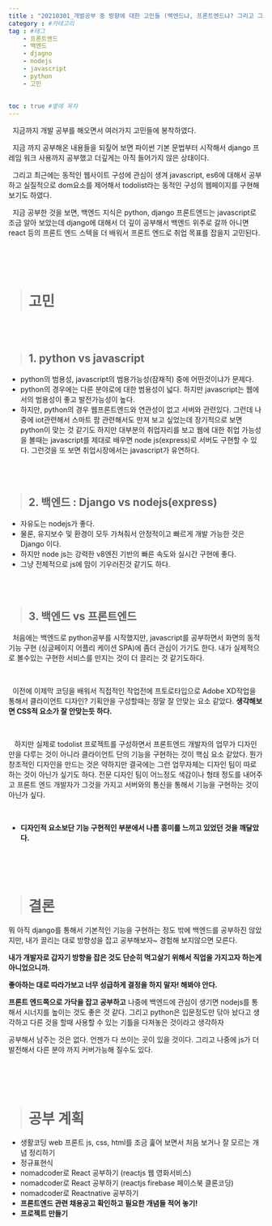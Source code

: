 ```yaml
---
title : "20210301_개발공부 중 방향에 대한 고민들 (백엔드냐, 프론트엔드냐? 그리고 그외의 것)" #제목
category : #카테고리
tag : #태그
    - 프론트엔드
    - 백엔드
    - djagno
    - nodejs
    - javascript
    - python
    - 고민
   
   
toc : true #옆에 목차
---
```



&nbsp;&nbsp;지금까지 개발 공부를 해오면서 여러가지 고민들에 봉착하였다. 

&nbsp;&nbsp;지금 까지 공부해온 내용들을 되짚어 보면 파이썬 기본 문법부터 시작해서 django 프레임 워크 사용까지 공부했고 더깊게는 아직 들어가지 않은 상태이다.    

&nbsp;&nbsp;그리고 최근에는 동적인 웹사이트 구성에 관심이 생겨 javascript, es6에 대해서 공부하고 실질적으로 dom요소를 제어해서 todolist라는 동적인 구성의 웹페이지를 구현해 보기도 하였다.  

&nbsp;&nbsp;지금 공부한 것을 보면, 백엔드 지식은 python, django 프론트엔드는 javascript로 조금 알아 보았는데 django에 대해서 더 깊이 공부해서 백엔드 위주로 갈까 아니면 react 등의 프론트 엔드 스텍을 더 배워서 프론트 엔드로 취업 목표를 잡을지 고민된다.      


<br>
<br>
<br>

># 고민


<br>
<br>

>## 1. python vs javascript

- python의 범용성, javascript의 범용가능성(잠재적) 중에 어떤것이냐가 문제다.
- python의 경우에는 다른 분야로에 대한 범용성이 넓다. 하지만 javascript는 웹에서의 범용성이 좋고 발전가능성이 높다.
- 하지만, python의 경우 웹프론트엔드와 연관성이 없고 서버와 관련있다. 그런데 나중에 iot관련해서 스마트 팜 관련해서도 만져 보고 싶었는데 장기적으로 보면 python이 맞는 것 같기도 하지만 대부분의 취업자리를 보고 웹에 대한 취업 가능성을 볼때는 javascript를 제대로 배우면 node js(express)로 서버도 구현할 수 있다. 그런것을 또 보면 취업시장에서는 javascript가 유연하다. 


<br>
<br>


>## 2. 백엔드 : Django vs nodejs(express)

- 자유도는 nodejs가 좋다.
- 물론, 유지보수 및 환경이 모두 가쳐줘서 안정적이고 빠르게 개발 가능한 것은 Django 이다. 
- 하지만 node js는 강력한 v8엔진 기반의 빠른 속도와 실시간 구현에 좋다.
- 그냥 전체적으로 js에 맘이 기우러진것 같기도 하다.

<br>
<br>


>## 3. 백엔드 vs 프론트엔드

&nbsp;&nbsp;처음에는 백엔드로 python공부를 시작했지만, javascript를 공부하면서 화면의 동적 기능 구현 (싱글페이지 어플리 케이션 SPA)에 좀더 관심이 가기도 한다. 내가 실제적으로 볼수있는 구현한 서비스를 만지는 것이 더 끌리는 것 같기도하다.

<br>


&nbsp;&nbsp;이전에 이제막 코딩을 배워서 직접적인 작업전에 프토로타입으로 Adobe XD작업을 통해서 클라이언트 디자인? 기획안을 구성할때는 정말 잘 안맞는 요소 같았다. **생각해보면 CSS적 요소가 잘 안맞는듯 하다.** 

<br>


&nbsp;&nbsp; 하지만 실제로 todolist 프로젝트를 구성하면서 프론트엔드 개발자의 업무가 디자인만을 다루는 것이 아니라 클라이언트 단의 기능을 구현하는 것이 핵심 요소 같았다. 뭔가 창조적인 디자인을 만드는 것은 약하지만 결국에는 그런 업무자체는 디자인 팀이 따로 하는 것이 아닌가 싶기도 하다. 전문 디자인 팀이 어느정도 색감이나 형태 정도를 내어주고 프론트 엔드 개발자가 그것을 가지고 서버와의 통신을 통해서 기능을 구현하는 것이 아닌가 싶다.

<br>


- **디자인적 요소보단 기능 구현적인 부분에서 나름 흥미를 느끼고 있었던 것을 깨달았다.** 


<br>
<br>
<br>


># 결론


뭐 아직 django를 통해서 기본적인 기능을 구현하는 정도 밖에 백엔드를 공부하진 않았지만, 내가 끌리는 대로 방향성을 잡고 공부해보자~ 경험해 보지않으면 모른다. 

**내가 개발자로 갑자기 방향을 잡은 것도 단순히 먹고살기 위해서 직업을 가지고자 하는게 아니었으니까.** 

**좋아하는 대로 따라가보고 너무 성급하게 결정을 하지 말자! 해봐야 안다.**

**프론트 엔드쪽으로 가닥을 잡고 공부하고** 나중에 백엔드에 관심이 생기면 nodejs를 통해서 시너지를 높이는 것도 좋은 것 같다. 그리고 python은 입문정도만 닦아 놨다고 생각하고 다른 것을 할때 사용할 수 있는 기틀을 다져놓은 것이라고 생각하자

공부해서 남주는 것은 없다. 언젠가 다 쓰이는 곳이 있을 것이다.
그리고 나중에 js가 더 발전해서 다른 분야 까지 커버가능해 질수도 있다.

<br>
<br>
<br>

># 공부 계획

- 생활코딩 web 프론트 js, css, html를 조금 훑어 보면서 처음 보거나 잘 모르는 개념 정리하기
- 정규표현식
- nomadcoder로 React 공부하기 (reactjs 웹 영화서비스)
- nomadcoder로 React 공부하기 (reactjs firebase 페이스북 클론코딩)
- nomadcoder로 Reactnative 공부하기 
- **프론트엔드 관련 채용공고 확인하고 필요한 개념들 적어 놓기!**
- **프로젝트 만들기**